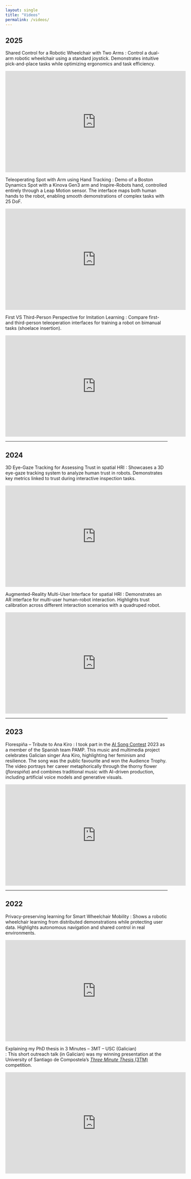 ```yaml
---
layout: single
title: "Videos"
permalink: /videos/
---
```


## 2025

Shared Control for a Robotic Wheelchair with Two Arms 
: Control a dual-arm robotic wheelchair using a standard joystick. Demonstrates intuitive pick-and-place tasks while optimizing ergonomics and task efficiency.
<iframe width="560" height="315" src="https://youtube.com/embed/irhu15awmE4" title="YouTube video player" frameborder="0" allowfullscreen></iframe><br>

Teleoperating Spot with Arm using Hand Tracking 
: Demo of a Boston Dynamics Spot with a Kinova Gen3 arm and Inspire-Robots hand, controlled entirely through a Leap Motion sensor. The interface maps both human hands to the robot, enabling smooth demonstrations of complex tasks with 25 DoF.  
<iframe width="560" height="315" src="https://www.youtube.com/embed/kcRkVjVtgfw" title="YouTube video player" frameborder="0" allowfullscreen></iframe><br>

First VS Third-Person Perspective for Imitation Learning 
: Compare first- and third-person teleoperation interfaces for training a robot on bimanual tasks (shoelace insertion).  
<iframe width="560" height="315" src="https://www.youtube.com/embed/jSUYrmUMLFE" title="YouTube video player" frameborder="0" allowfullscreen></iframe>

---

## 2024

3D Eye-Gaze Tracking for Assessing Trust in spatial HRI 
: Showcases a 3D eye-gaze tracking system to analyze human trust in robots. Demonstrates key metrics linked to trust during interactive inspection tasks.  
<iframe width="560" height="315" src="https://www.youtube.com/embed/q9QFEv_OWB0" title="YouTube video player" frameborder="0" allowfullscreen></iframe><br>  

Augmented-Reality Multi-User Interface for spatial HRI
: Demonstrates an AR interface for multi-user human-robot interaction. Highlights trust calibration across different interaction scenarios with a quadruped robot.  
<iframe width="560" height="315" src="https://www.youtube.com/embed/mK19JpjVCs0" title="YouTube video player" frameborder="0" allowfullscreen></iframe>  

---

## 2023

Florespiña – Tribute to Ana Kiro 
: I took part in the [AI Song Contest](https://www.aisongcontest.com/) 2023 as a member of the Spanish team PAMP. This music and multimedia project celebrates Galician singer Ana Kiro, highlighting her feminism and resilience. The song was the public favourite and won the Audience Trophy. The video portrays her career metaphorically through the thorny flower (*florespiña*) and combines traditional music with AI-driven production, including artificial voice models and generative visuals.
<iframe width="560" height="315" src="https://www.youtube.com/embed/LW7T45VSciU" title="YouTube video player" frameborder="0" allowfullscreen></iframe>


---

## 2022

Privacy-preserving learning for Smart Wheelchair Mobility 
: Shows a robotic wheelchair learning from distributed demonstrations while protecting user data. Highlights autonomous navigation and shared control in real environments.  
<iframe width="560" height="315" src="https://www.youtube.com/embed/YHaprlaDk6Q" title="YouTube video player" frameborder="0" allowfullscreen></iframe><br>

Explaining my PhD thesis in 3 Minutes – 3MT – USC (Galician)  
: This short outreach talk (in Galician) was my winning presentation at the University of Santiago de Compostela’s [*Three Minute Thesis* (3TM)](https://www.usc.gal/gl/centro/escola-doutoramento-internacional-usc/4a-edicion-three-minute-thesis-3mtr) competition.
<iframe width="560" height="315" src="https://www.youtube.com/embed/1KNdQynNCK0" title="YouTube video player" frameborder="0" allowfullscreen></iframe>  
